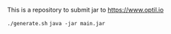 This is a repository to submit jar to https://www.optil.io

```./generate.sh```
```java -jar main.jar```